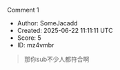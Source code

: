 Comment 1

- Author: SomeJacadd
- Created: 2025-06-22 11:11:11 UTC
- Score: 5
- ID: mz4vmbr

> 那你sub不少人都符合啊
